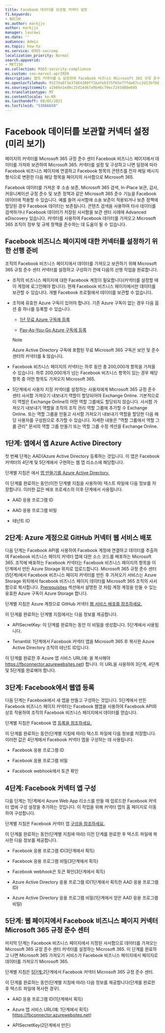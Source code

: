 ```yaml
---
title: Facebook 데이터를 보관할 커넥터 설정
f1.keywords:
- NOCSH
ms.author: markjjo
author: markjjo
manager: laurawi
ms.date: ''
audience: Admin
ms.topic: how-to
ms.service: O365-seccomp
localization_priority: Normal
search.appverid:
- MET150
ms.collection: M365-security-compliance
ms.custom: seo-marvel-apr2020
description: 앱의 커넥터를 & 설정하여 Facebook 비즈니스 Microsoft 365 규정 준수 센터 & 데이터를 가져오는 방법을 Microsoft 365.
ms.openlocfilehash: 9327da8f3e37d64300ff1bafeb375f65e77fda67cc2d13bf0d1a3227b9bca693
ms.sourcegitcommit: a1b66e1e80c25d14d67a9b46c79ec7245d88e045
ms.translationtype: MT
ms.contentlocale: ko-KR
ms.lasthandoff: 08/05/2021
ms.locfileid: "53866658"
---
```

# <a name="set-up-a-connector-to-archive-facebook-data-preview"></a>Facebook 데이터를 보관할 커넥터 설정(미리 보기)

페이지의 커넥터를 Microsoft 365 규정 준수 센터 Facebook 비즈니스 페이지에서 데이터를 가져와 보관하여 Microsoft 365. 커넥터를 설정 및 구성하고 나면 일정에 따라 Facebook 비즈니스 페이지에 연결하고 Facebook 항목의 콘텐츠를 전자 메일 메시지 형식으로 변환한 다음 해당 항목을 페이지의 사서함으로 Microsoft 365.

Facebook 데이터를 가져온 후 소송 보존, Microsoft 365 검색, In-Place 보관, 감사, 커뮤니케이션 규정 준수 및 보존 정책과 같은 Microsoft 365 준수 기능을 Facebook 데이터에 적용할 수 있습니다. 예를 들어 사서함에 소송 보존이 적용되거나 보존 정책에 할당된 경우 Facebook 데이터는 보존됩니다. 콘텐츠 검색을 사용하여 타사 데이터를 검색하거나 Facebook 데이터가 저장된 사서함을 보관 센터 사례에 Advanced eDiscovery 있습니다. 커넥터를 사용하여 Facebook 데이터를 가져오고 Microsoft 365 조직이 정부 및 규제 정책을 준수하는 데 도움이 될 수 있습니다.

## <a name="prerequisites-for-setting-up-a-connector-for-facebook-business-pages"></a>Facebook 비즈니스 페이지에 대한 커넥터를 설정하기 위한 선행 준비

조직의 Facebook 비즈니스 페이지에서 데이터를 가져오고 보관하기 위해 Microsoft 365 규정 준수 센터 커넥터를 설정하고 구성하기 전에 다음의 선행 작업을 완료합니다. 

- 조직의 비즈니스 페이지에 대한 Facebook 계정이 필요합니다(커넥터를 설정할 때 이 계정에 로그인해야 합니다). 현재 Facebook 비즈니스 페이지에서만 데이터를 보관할 수 있습니다. 개별 Facebook 프로필에서 데이터를 보관할 수 없습니다.

- 조직에 유효한 Azure 구독이 있어야 합니다. 기존 Azure 구독이 없는 경우 다음 옵션 중 하나를 등록할 수 있습니다.

    - [1년 무료 Azure 구독에 등록](https://azure.microsoft.com/free)

    - [Pay-As-You-Go Azure 구독에 등록](https://azure.microsoft.com/pricing/purchase-options/pay-as-you-go/)

    > [!NOTE]
    > Azure Active Directory [](use-your-free-azure-ad-subscription-in-office-365.md) 구독에 포함된 무료 Microsoft 365 구독은 보안 및 준수 센터의 커넥터를 & 않습니다.

- Facebook 비즈니스 페이지의 커넥터는 하루 동안 총 200,000개 항목을 가져올 수 있습니다. 하루 200,000개가 넘는 Facebook 비즈니스 항목이 있는 경우 해당 항목 중 어떤 항목도 가져오지 Microsoft 365.

- 5단계에서 사용자 지정 커넥터를 설정하는 사용자에게 Microsoft 365 규정 준수 센터 사서함 가져오기 내보내기 역할이 할당되어야 Exchange Online. 기본적으로이 역할은 Exchange Online의 어떤 역할 그룹에도 할당되지 않습니다. 사서함 가져오기 내보내기 역할을 조직의 조직 관리 역할 그룹에 추가할 수 Exchange Online. 또는 역할 그룹을 만들고 사서함 가져오기 내보내기 역할을 할당한 다음 해당 사용자를 구성원으로 추가할 수 있습니다. 자세한 내용은 "역할 [](/Exchange/permissions-exo/role-groups#create-role-groups) 그룹에서 [](/Exchange/permissions-exo/role-groups#modify-role-groups) 역할 그룹 관리" 문서의 역할 그룹 만들기 또는 역할 그룹 수정 섹션을 Exchange Online.

## <a name="step-1-create-an-app-in-azure-active-directory"></a>1단계: 앱에서 앱 Azure Active Directory

첫 번째 단계는 AAD(Azure Active Directory 등록하는 것입니다. 이 앱은 Facebook 커넥터의 4단계 및 5단계에서 구현하는 웹 앱 리소스에 해당합니다. 

단계별 지침은 에서 [앱 만들기를 Azure Active Directory.](deploy-facebook-connector.md#step-1-create-an-app-in-azure-active-directory)

이 단계를 완료하는 동안(이전 단계별 지침을 사용하여) 텍스트 파일에 다음 정보를 저장합니다. 이러한 값은 배포 프로세스의 이후 단계에서 사용됩니다.

- AAD 응용 프로그램 ID

- AAD 응용 프로그램 비밀

- 테넌트 ID

## <a name="step-2-deploy-the-connector-web-service-from-github-to-your-azure-account"></a>2단계: Azure 계정으로 GitHub 커넥터 웹 서비스 배포

다음 단계는 Facebook API를 사용하여 Facebook 계정에 연결하고 데이터를 추출하여 Facebook 비즈니스 페이지 커넥터 앱에 대한 소스 코드를 배포하는 Microsoft 365. 조직에 배포하는 Facebook 커넥터는 Facebook 비즈니스 페이지의 항목을 이 단계에서 만든 Azure Storage 위치로 업로드합니다. Microsoft 365 규정 준수 센터(5단계)에서 Facebook 비즈니스 페이지 커넥터를 만든 후 가져오기 서비스는 Azure Storage 위치에서 facebook 비즈니스 페이지 데이터를 Microsoft 365 조직의 사서함으로 복사합니다. [Prerequisites](#prerequisites-for-setting-up-a-connector-for-facebook-business-pages) 섹션에서 설명한 것 처럼 계정 계정을 만들 수 있는 유효한 Azure 구독이 Azure Storage 합니다.

단계별 지침은 Azure 계정으로 GitHub 커넥터 [웹 서비스 배포를 참조하세요.](deploy-facebook-connector.md#step-2-deploy-the-connector-web-service-from-github-to-your-azure-account)

이 단계를 완료하는 단계별 지침에서는 다음 정보를 제공합니다.

- APISecretKey: 이 단계를 완료하는 동안 이 비밀을 생성합니다. 5단계에서 사용됩니다.

- TenantId: 1단계에서 Facebook 커넥터 앱을 Microsoft 365 후 복사한 Azure Active Directory 조직의 테넌트 ID입니다.

이 단계를 완료한 후 Azure 앱 서비스 URL(예: 을 복사해야 https://fbconnector.azurewebsites.net) 합니다. 이 URL을 사용하여 3단계, 4단계 및 5단계를 완료해야 합니다.

## <a name="step-3-register-the-web-app-on-facebook"></a>3단계: Facebook에서 웹앱 등록

다음 단계는 Facebook에서 새 앱을 만들고 구성하는 것입니다. 5단계에서 만든 Facebook 비즈니스 페이지 커넥터는 Facebook 웹앱을 사용하여 Facebook API와 상호 작용하여 조직의 Facebook 비즈니스 페이지에서 데이터를 얻습니다.

단계별 지침은 Facebook 앱 [등록을 참조하세요.](deploy-facebook-connector.md#step-3-register-the-facebook-app)

이 단계를 완료하는 동안(단계별 지침에 따라) 텍스트 파일에 다음 정보를 저장합니다. 이러한 값은 4단계에서 Facebook 커넥터 앱을 구성하는 데 사용됩니다.

- Facebook 응용 프로그램 ID

- Facebook 응용 프로그램 비밀

- Facebook webhook에서 토큰 확인

## <a name="step-4-configure-the-facebook-connector-app"></a>4단계: Facebook 커넥터 앱 구성

다음 단계는 1단계에서 Azure Web App 리소스를 만들 때 업로드한 Facebook 커넥터 앱에 구성 설정을 추가하는 것입니다. 이 작업을 위해 커넥터 앱의 홈 페이지로 이동하여 구성합니다.

단계별 지침은 Facebook 커넥터 앱 [구성을 참조하세요.](archive-facebook-data-with-sample-connector.md#step-4-configure-the-facebook-connector-app)

이 단계를 완료하는 동안(단계별 지침에 따라) 이전 단계를 완료한 후 텍스트 파일에 복사한 다음 정보를 제공합니다.

- Facebook 응용 프로그램 ID(3단계에서 획득)

- Facebook 응용 프로그램 비밀(3단계에서 획득)

- Facebook webhook은 토큰 확인(3단계에서 획득)

- Azure Active Directory 응용 프로그램 ID(1단계에서 획득한 AAD 응용 프로그램 ID)

- Azure Active Directory 응용 프로그램 비밀(1단계에서 얻은 AAD 응용 프로그램 비밀)

## <a name="step-5-set-up-a-facebook-business-pages-connector-in-the-microsoft-365-compliance-center"></a>5단계: 웹 페이지에서 Facebook 비즈니스 페이지 커넥터 Microsoft 365 규정 준수 센터

마지막 단계는 Facebook 비즈니스 페이지에서 지정된 사서함으로 데이터를 가져오는 Microsoft 365 규정 준수 센터 커넥터를 설정하는 Microsoft 365. 이 단계를 완료하고 나면 Microsoft 365 가져오기 서비스가 Facebook 비즈니스 페이지에서 페이지로 데이터를 가져오기 Microsoft 365.

단계별 지침은 [5단계:](deploy-facebook-connector.md#step-5-set-up-a-facebook-connector-in-the-microsoft-365-compliance-center)2단계에서 Facebook 커넥터 Microsoft 365 규정 준수 센터. 

이 단계를 완료하는 동안(단계별 지침에 따라) 다음 정보를 제공합니다(단계를 완료한 후 텍스트 파일에 복사한 경우).

- AAD 응용 프로그램 ID(1단계에서 획득)

- Azure 앱 서비스 URL(예: 1단계에서 획득) https://fbconnector.azurewebsites.net)

- APISecretKey(2단계에서 만든)